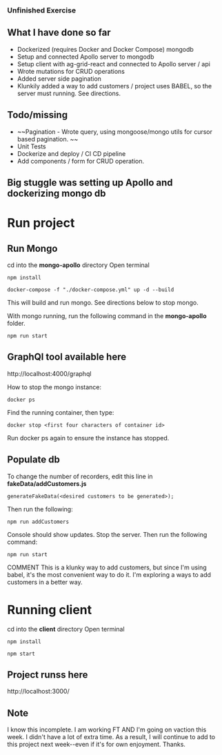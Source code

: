 ### Unfinished Exercise
## What I have done so far
* Dockerized (requires Docker and Docker Compose) mongodb
* Setup and connected Apollo server to mongodb
* Setup client with ag-grid-react and connected to Apollo server / api
* Wrote mutations for CRUD operations
* Added server side pagination 
* Klunkily added a way to add customers / project uses BABEL, so the server must running. See directions.
## Todo/missing
* ~~Pagination - Wrote query, using mongoose/mongo utils for cursor based pagination. ~~
* Unit Tests 
* Dockerize and deploy / CI CD pipeline
* Add components / form for CRUD operation.
## Big stuggle was setting up Apollo and dockerizing mongo db
# Run project 
## Run Mongo 
cd into the **mongo-apollo** directory
Open terminal
```
npm install
```
```
docker-compose -f "./docker-compose.yml" up -d --build
```
This will build and run mongo. See directions below to stop mongo.

With mongo running, run the following command in the **mongo-apollo** folder.
```
npm run start
```

## GraphQl tool available here
http://localhost:4000/graphql

How to stop the mongo instance:

```
docker ps
```

Find the running container, then type:

```
docker stop <first four characters of container id>
```

Run docker ps again to ensure the instance has stopped.

## Populate db
To change the number of recorders, edit this line in **fakeData/addCustomers.js**
```
generateFakeData(<desired customers to be generated>);

```
Then run the following:
```
npm run addCustomers
```
Console should show updates. Stop the server. Then run the following command:
```
npm run start
```
COMMENT This is a klunky way to add customers, but since I'm using babel, it's the most convenient way to do it. I'm exploring a ways to add customers in a better way.

# Running client
cd into the **client** directory
Open terminal
```
npm install
```

```
npm start
```
## Project runss here
http://localhost:3000/

## Note
I know this incomplete. I am working FT AND I'm going on vaction this week. I didn't have a lot of extra time. As a result, I will continue to add to this project next week--even if it's for own enjoyment. Thanks.


